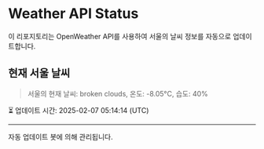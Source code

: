 
# Weather API Status

이 리포지토리는 OpenWeather API를 사용하여 서울의 날씨 정보를 자동으로 업데이트합니다.

## 현재 서울 날씨
> 서울의 현재 날씨: broken clouds, 온도: -8.05°C, 습도: 40%

⏳ 업데이트 시간: 2025-02-07 05:14:14 (UTC)

---
자동 업데이트 봇에 의해 관리됩니다.
